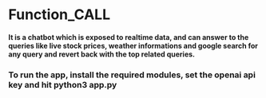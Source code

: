 # Function_CALL
#### It is a chatbot which is exposed to realtime data, and can answer to the queries like live stock prices, weather informations and google search for any query and revert back with the top related queries.
### To run the app, install the required modules, set the openai api key and hit python3 app.py
